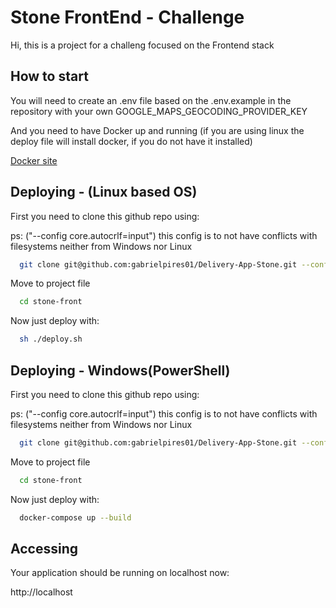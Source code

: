 # Stone FrontEnd - Challenge

Hi, this is a project for a challeng focused on the Frontend stack

## How to start

You will need to create an .env file based on the .env.example in the repository with your own GOOGLE_MAPS_GEOCODING_PROVIDER_KEY

And you need to have Docker up and running (if you are using linux the deploy file will install docker, if you do not have it installed)

[Docker site](https://www.docker.com/)

## Deploying - (Linux based OS)

First you need to clone this github repo using:

ps: ("--config core.autocrlf=input") this config is to not have conflicts with filesystems neither from Windows nor Linux

```bash
  git clone git@github.com:gabrielpires01/Delivery-App-Stone.git --config core.autocrlf=input
```

Move to project file

```bash
  cd stone-front
```

Now just deploy with:

```bash
  sh ./deploy.sh
```

## Deploying - Windows(PowerShell)

First you need to clone this github repo using:

ps: ("--config core.autocrlf=input") this config is to not have conflicts with filesystems neither from Windows nor Linux

```bash
  git clone git@github.com:gabrielpires01/Delivery-App-Stone.git --config core.autocrlf=input
```

Move to project file

```bash
  cd stone-front
```

Now just deploy with:

```bash
  docker-compose up --build
```

## Accessing

Your application should be running on localhost now:

http://localhost

